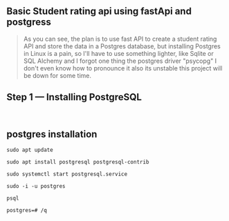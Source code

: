 ## Basic Student rating api using fastApi and postgress

>As you can see, the plan is to use fast API to create a student rating API and store the data in a Postgres database, but installing Postgres in Linux is a pain, so I'll have to use something lighter, like Sqlite or SQL Alchemy and I forgot one thing the postgres driver "psycopg" I don't even know how to pronounce it also its unstable this project will be down for some time.

## Step 1 — Installing PostgreSQL 
``` ```
## postgres installation
```
sudo apt update
```
```
sudo apt install postgresql postgresql-contrib
```
```
sudo systemctl start postgresql.service
```
```
sudo -i -u postgres
```
```
psql
```
```
postgres=# /q
```

